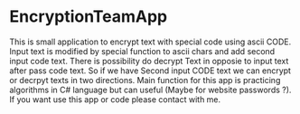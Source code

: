 # EncryptionTeamApp

This is small application to encrypt text with special code using ascii CODE. 
Input text is modified by special function to ascii chars and add second input code text. 
There is possibility do decrypt Text in opposie to input text after pass code text. 
So if we have Second input CODE text we can encrypt or decrpyt texts in two directions. 
Main function for this app is practicing algorithms in C# language but can useful 
(Maybe for website passwords ?). If you want use this app or code please contact with me.
